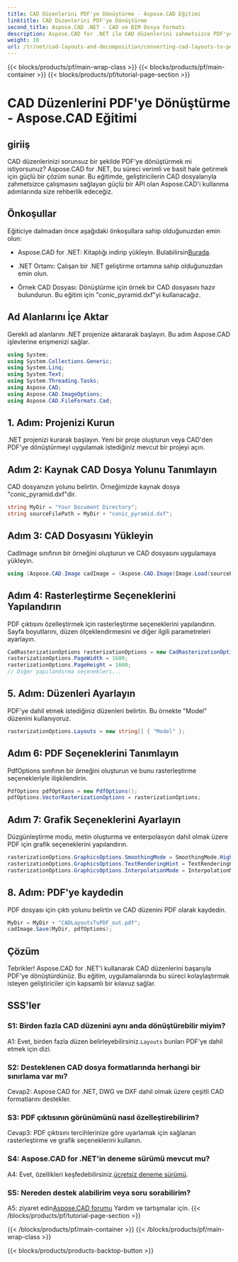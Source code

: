 ```yaml
---
title: CAD Düzenlerini PDF'ye Dönüştürme - Aspose.CAD Eğitimi
linktitle: CAD Düzenlerini PDF'ye Dönüştürme
second_title: Aspose.CAD .NET - CAD ve BIM Dosya Formatı
description: Aspose.CAD for .NET ile CAD düzenlerini zahmetsizce PDF'ye dönüştürün. Sorunsuz entegrasyon için adım adım kılavuzumuzu izleyin.
weight: 10
url: /tr/net/cad-layouts-and-decomposition/converting-cad-layouts-to-pdf/
---
```


{{< blocks/products/pf/main-wrap-class >}}
{{< blocks/products/pf/main-container >}}
{{< blocks/products/pf/tutorial-page-section >}}

# CAD Düzenlerini PDF'ye Dönüştürme - Aspose.CAD Eğitimi

## giriiş

CAD düzenlerinizi sorunsuz bir şekilde PDF'ye dönüştürmek mi istiyorsunuz? Aspose.CAD for .NET, bu süreci verimli ve basit hale getirmek için güçlü bir çözüm sunar. Bu eğitimde, geliştiricilerin CAD dosyalarıyla zahmetsizce çalışmasını sağlayan güçlü bir API olan Aspose.CAD'i kullanma adımlarında size rehberlik edeceğiz.

## Önkoşullar

Eğiticiye dalmadan önce aşağıdaki önkoşullara sahip olduğunuzdan emin olun:

-  Aspose.CAD for .NET: Kitaplığı indirip yükleyin. Bulabilirsin[Burada](https://releases.aspose.com/cad/net/).

- .NET Ortamı: Çalışan bir .NET geliştirme ortamına sahip olduğunuzdan emin olun.

- Örnek CAD Dosyası: Dönüştürme için örnek bir CAD dosyasını hazır bulundurun. Bu eğitim için "conic_pyramid.dxf"yi kullanacağız.

## Ad Alanlarını İçe Aktar

Gerekli ad alanlarını .NET projenize aktararak başlayın. Bu adım Aspose.CAD işlevlerine erişmenizi sağlar.

```csharp
using System;
using System.Collections.Generic;
using System.Linq;
using System.Text;
using System.Threading.Tasks;
using Aspose.CAD;
using Aspose.CAD.ImageOptions;
using Aspose.CAD.FileFormats.Cad;
```

## 1. Adım: Projenizi Kurun

.NET projenizi kurarak başlayın. Yeni bir proje oluşturun veya CAD'den PDF'ye dönüştürmeyi uygulamak istediğiniz mevcut bir projeyi açın.

## Adım 2: Kaynak CAD Dosya Yolunu Tanımlayın

CAD dosyanızın yolunu belirtin. Örneğimizde kaynak dosya "conic_pyramid.dxf"dir.

```csharp
string MyDir = "Your Document Directory";
string sourceFilePath = MyDir + "conic_pyramid.dxf";
```

## Adım 3: CAD Dosyasını Yükleyin

CadImage sınıfının bir örneğini oluşturun ve CAD dosyasını uygulamaya yükleyin.

```csharp
using (Aspose.CAD.Image cadImage = (Aspose.CAD.Image)Image.Load(sourceFilePath))
```

## Adım 4: Rasterleştirme Seçeneklerini Yapılandırın

PDF çıktısını özelleştirmek için rasterleştirme seçeneklerini yapılandırın. Sayfa boyutlarını, düzen ölçeklendirmesini ve diğer ilgili parametreleri ayarlayın.

```csharp
CadRasterizationOptions rasterizationOptions = new CadRasterizationOptions();
rasterizationOptions.PageWidth = 1600;
rasterizationOptions.PageHeight = 1600;
// Diğer yapılandırma seçenekleri...
```

## 5. Adım: Düzenleri Ayarlayın

PDF'ye dahil etmek istediğiniz düzenleri belirtin. Bu örnekte "Model" düzenini kullanıyoruz.

```csharp
rasterizationOptions.Layouts = new string[] { "Model" };
```

## Adım 6: PDF Seçeneklerini Tanımlayın

PdfOptions sınıfının bir örneğini oluşturun ve bunu rasterleştirme seçenekleriyle ilişkilendirin.

```csharp
PdfOptions pdfOptions = new PdfOptions();
pdfOptions.VectorRasterizationOptions = rasterizationOptions;
```

## Adım 7: Grafik Seçeneklerini Ayarlayın

Düzgünleştirme modu, metin oluşturma ve enterpolasyon dahil olmak üzere PDF için grafik seçeneklerini yapılandırın.

```csharp
rasterizationOptions.GraphicsOptions.SmoothingMode = SmoothingMode.HighQuality;
rasterizationOptions.GraphicsOptions.TextRenderingHint = TextRenderingHint.AntiAliasGridFit;
rasterizationOptions.GraphicsOptions.InterpolationMode = InterpolationMode.HighQualityBicubic;
```

## 8. Adım: PDF'ye kaydedin

PDF dosyası için çıktı yolunu belirtin ve CAD düzenini PDF olarak kaydedin.

```csharp
MyDir = MyDir + "CADLayoutsToPDF_out.pdf";
cadImage.Save(MyDir, pdfOptions);
```

## Çözüm

Tebrikler! Aspose.CAD for .NET'i kullanarak CAD düzenlerini başarıyla PDF'ye dönüştürdünüz. Bu eğitim, uygulamalarında bu süreci kolaylaştırmak isteyen geliştiriciler için kapsamlı bir kılavuz sağlar.

## SSS'ler

### S1: Birden fazla CAD düzenini aynı anda dönüştürebilir miyim?

 A1: Evet, birden fazla düzen belirleyebilirsiniz.`Layouts` bunları PDF'ye dahil etmek için dizi.

### S2: Desteklenen CAD dosya formatlarında herhangi bir sınırlama var mı?

Cevap2: Aspose.CAD for .NET, DWG ve DXF dahil olmak üzere çeşitli CAD formatlarını destekler.

### S3: PDF çıktısının görünümünü nasıl özelleştirebilirim?

Cevap3: PDF çıktısını tercihlerinize göre uyarlamak için sağlanan rasterleştirme ve grafik seçeneklerini kullanın.

### S4: Aspose.CAD for .NET'in deneme sürümü mevcut mu?

 A4: Evet, özellikleri keşfedebilirsiniz.[ücretsiz deneme sürümü](https://releases.aspose.com/).

### S5: Nereden destek alabilirim veya soru sorabilirim?

A5: ziyaret edin[Aspose.CAD forumu](https://forum.aspose.com/c/cad/19) Yardım ve tartışmalar için.
{{< /blocks/products/pf/tutorial-page-section >}}

{{< /blocks/products/pf/main-container >}}
{{< /blocks/products/pf/main-wrap-class >}}

{{< blocks/products/products-backtop-button >}}
